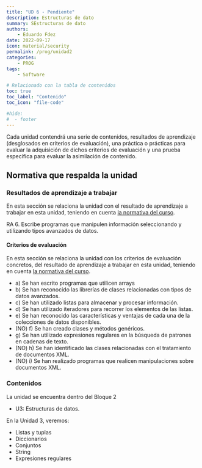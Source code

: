 ```yaml
---
title: "UD 6 - Pendiente"
description: Estructuras de dato
summary: SEstructuras de dato
authors:
    - Eduardo Fdez
date: 2022-09-17
icon: material/security
permalink: /prog/unidad2
categories:
    - PROG
tags:
    - Software

# Relacionado con la tabla de contenidos
toc: true
toc_label: "Contenido"
toc_icon: "file-code"

#hide:
#  - footer
---
```


Cada unidad contendrá una serie de contenidos, resultados de aprendizaje (desglosados en criterios de evaluación), una práctica o prácticas para evaluar la adquisición de dichos criterios de evaluación y una prueba específica para evaluar la asimilación de contenido.

## Normativa que respalda la unidad

### Resultados de aprendizaje a trabajar

En esta sección se relaciona la unidad con el resultado de aprendizaje a trabajar en esta unidad, teniendo en cuenta [la normativa del curso](https://www.todofp.es/dam/jcr:c198771c-775e-469b-936f-5f5ef6af165a/andtsdesarrollo-aplicaciones-web-pdf.pdf).

RA 6. Escribe programas que manipulen información seleccionando y utilizando tipos avanzados de datos.

#### Criterios de evaluación

En esta sección se relaciona la unidad con los criterios de evaluación concretos, del resultado de aprendizaje a trabajar en esta unidad, teniendo en cuenta [la normativa del curso](https://www.boe.es/diario_boe/txt.php?id=BOE-A-2020-4963).

* a) Se han escrito programas que utilicen arrays
* b) Se han reconocido las librerías de clases relacionadas con tipos de datos avanzados.
* c) Se han utilizado listas para almacenar y procesar información.
* d) Se han utilizado iteradores para recorrer los elementos de las listas.
* e) Se han reconocido las características y ventajas de cada una de la colecciones de datos disponibles.
* (NO) f) Se han creado clases y métodos genéricos.
* g) Se han utilizado expresiones regulares en la búsqueda de patrones en cadenas de texto.
* (NO) h) Se han identificado las clases relacionadas con el tratamiento de documentos XML.
* (NO) i) Se han realizado programas que realicen manipulaciones sobre documentos XML.

### Contenidos

La unidad se encuentra dentro del Bloque 2

* U3: Estructuras de datos. 

En la Unidad 3, veremos:

* Listas y tuplas
* Diccionarios
* Conjuntos
* String
* Expresiones regulares
